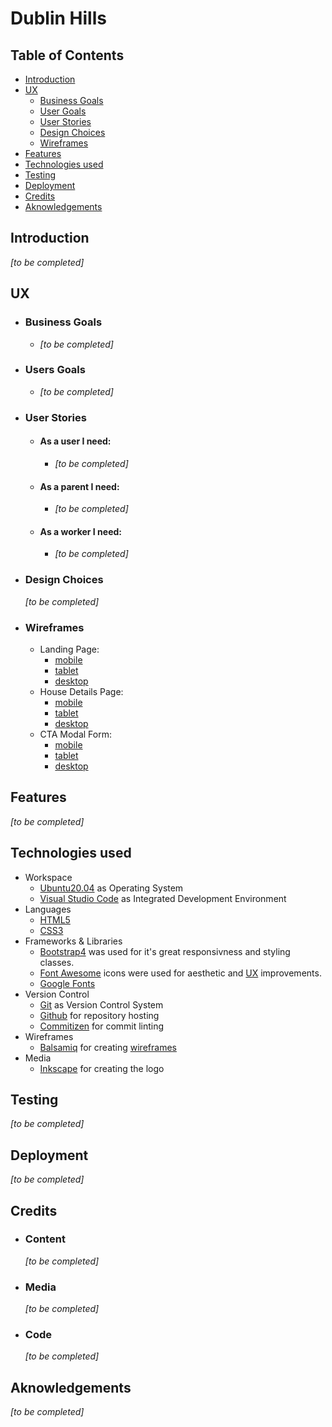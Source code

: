 # Dublin Hills

## Table of Contents
  - [Introduction](#introduction)
  - [UX](#ux)
    - [Business Goals](#busines-goals)
    - [User Goals](#user-goals)
    - [User Stories](#user-stories)
    - [Design Choices](#design-choices)
    - [Wireframes](#wireframes)
  - [Features](#features)
  - [Technologies used](#technologies-used)
  - [Testing](#testing)
  - [Deployment](#deployment)
  - [Credits](#credits)
  - [Aknowledgements](#aknowledgements)

## Introduction
_[to be completed]_

## UX

- ### Business Goals
  - _[to be completed]_
- ### Users Goals
  - _[to be completed]_
- ### User Stories
  - #### As a user I need:
    - _[to be completed]_
  - #### As a parent I need:
    - _[to be completed]_
  - #### As a worker I need:
    - _[to be completed]_
- ### Design Choices
  _[to be completed]_
- ### Wireframes
  - Landing Page:
    - [mobile](#)
    - [tablet](#)
    - [desktop](#)
  - House Details Page:
    - [mobile](#)
    - [tablet](#)
    - [desktop](#)
  - CTA Modal Form:
    - [mobile](#)
    - [tablet](#)
    - [desktop](#)

## Features
_[to be completed]_

## Technologies used
- Workspace
  * [Ubuntu20.04](https://ubuntu.com/) as Operating System
  * [Visual Studio Code](https://code.visualstudio.com/) as Integrated Development Environment
- Languages
  * [HTML5](https://en.wikipedia.org/wiki/HTML5)
  * [CSS3](https://en.wikipedia.org/wiki/CSS)
- Frameworks & Libraries
  * [Bootstrap4](https://getbootstrap.com/) was used for it's great responsivness and styling classes.
  * [Font Awesome](https://fontawesome.com/) icons were used for aesthetic and [UX](#ux) improvements.
  * [Google Fonts](https://fonts.google.com/)
- Version Control
  * [Git](https://git-scm.com/) as Version Control System
  * [Github](https://www.github.com) for repository hosting
  * [Commitizen](https://github.com/commitizen/cz-cli) for commit linting
- Wireframes
  * [Balsamiq](https://balsamiq.com/) for creating [wireframes](#wireframes)
- Media
  * [Inkscape](https://inkscape.org/) for creating the logo

## Testing
_[to be completed]_

## Deployment
_[to be completed]_

## Credits
- ### Content
    _[to be completed]_
- ### Media
    _[to be completed]_
- ### Code
    _[to be completed]_

## Aknowledgements
_[to be completed]_